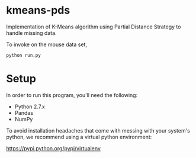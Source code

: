 kmeans-pds
==========

Implementation of K-Means algorithm using Partial Distance Strategy to handle missing data.

To invoke on the mouse data set,

    python run.py


Setup
=====

In order to run this program, you'll need the following:

  *  Python 2.7.x
  *  Pandas
  *  NumPy

To avoid installation headaches that come with messing with your system's python, we recommend using a virtual python environment:

https://pypi.python.org/pypi/virtualenv
